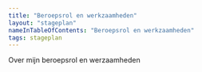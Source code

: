 ```yaml
---
title: "Beroepsrol en werkzaamheden"
layout: "stageplan"
nameInTableOfContents: "Beroepsrol en werkzaamheden"
tags: stageplan
---
```


Over mijn beroepsrol en werzaamheden
